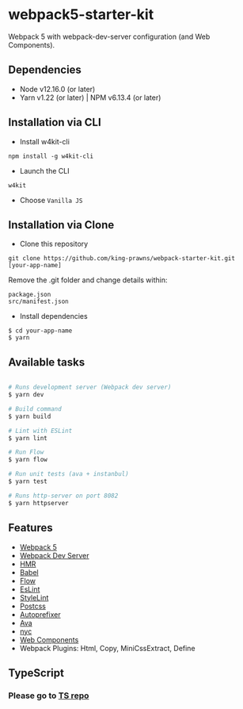 # webpack5-starter-kit

Webpack 5 with webpack-dev-server configuration (and Web Components).

## Dependencies

- Node v12.16.0 (or later)
- Yarn v1.22 (or later) | NPM v6.13.4 (or later)

## Installation via CLI

  * Install w4kit-cli

```
npm install -g w4kit-cli
```

  * Launch the CLI

```
w4kit
```

  * Choose `Vanilla JS`

## Installation via Clone

* Clone this repository

```
git clone https://github.com/king-prawns/webpack-starter-kit.git [your-app-name]
```

Remove the .git folder and change details within:

```
package.json
src/manifest.json
```

* Install dependencies

```
$ cd your-app-name
$ yarn
```

## Available tasks

```sh

# Runs development server (Webpack dev server)
$ yarn dev

# Build command
$ yarn build

# Lint with ESLint
$ yarn lint

# Run Flow
$ yarn flow

# Run unit tests (ava + instanbul)
$ yarn test

# Runs http-server on port 8082
$ yarn httpserver

```

## Features

* [Webpack 5](https://github.com/webpack/webpack)
* [Webpack Dev Server](https://github.com/webpack/webpack-dev-server)
* [HMR](https://webpack.js.org/concepts/hot-module-replacement/)
* [Babel](https://babeljs.io/)
* [Flow](https://flow.org/)
* [EsLint](https://eslint.org/docs/user-guide/getting-started)
* [StyleLint](https://github.com/stylelint/stylelint)
* [Postcss](https://github.com/postcss/postcss)
* [Autoprefixer](https://github.com/postcss/autoprefixer)
* [Ava](https://github.com/avajs/ava)
* [nyc](https://github.com/istanbuljs/nyc)
* [Web Components](https://developer.mozilla.org/en-US/docs/Web/Web_Components)
* Webpack Plugins: Html, Copy, MiniCssExtract, Define

## TypeScript

### Please go to [TS repo](https://github.com/king-prawns/webpack5-starter-kit-ts)
